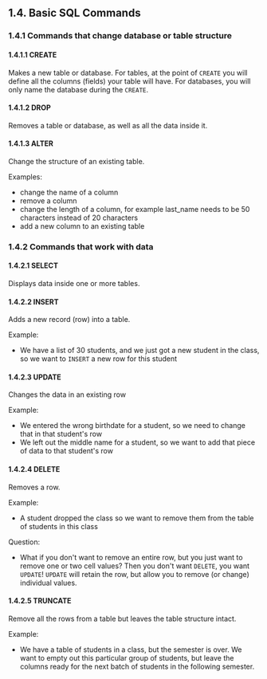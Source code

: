 ## 1.4. Basic SQL Commands
### 1.4.1 Commands that change database or table structure
#### 1.4.1.1 CREATE
Makes a new table or database. For tables, at the point of `CREATE` you will define all the columns (fields) your table will have. For databases, you will only name the database during the ```CREATE```.
#### 1.4.1.2 DROP
Removes a table or database, as well as all the data inside it.
#### 1.4.1.3 ALTER
Change the structure of an existing table. 

Examples: 
* change the name of a column
* remove a column
* change the length of a column, for example last_name needs to be 50 characters instead of 20 characters
* add a new column to an existing table

### 1.4.2 Commands that work with data
#### 1.4.2.1 SELECT
Displays data inside one or more tables.
#### 1.4.2.2 INSERT
Adds a new record (row) into a table. 

Example:
* We have a list of 30 students, and we just got a new student in the class, so we want to `INSERT` a new row for this student
#### 1.4.2.3 UPDATE
Changes the data in an existing row

Example:
* We entered the wrong birthdate for a student, so we need to change that in that student's row
* We left out the middle name for a student, so we want to add that piece of data to that student's row

#### 1.4.2.4 DELETE
Removes a row. 

Example: 
* A student dropped the class so we want to remove them from the table of students in this class

Question:
* What if you don't want to remove an entire row, but you just want to remove one or two cell values? Then you don't want `DELETE`, you want `UPDATE`! `UPDATE` will retain the row, but allow you to remove (or change) individual values. 

#### 1.4.2.5 TRUNCATE
Remove all the rows from a table but leaves the table structure intact.

Example:
* We have a table of students in a class, but the semester is over. We want to empty out this particular group of students, but leave the columns ready for the next batch of students in the following semester.
